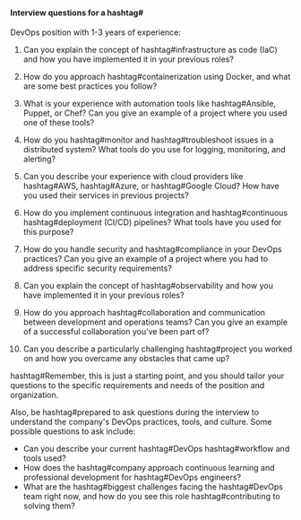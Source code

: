 #### Interview questions for a hashtag#
DevOps position with 1-3 years of experience:

1. Can you explain the concept of hashtag#infrastructure as code (IaC) and how you have implemented it in your previous roles?

2. How do you approach hashtag#containerization using Docker, and what are some best practices you follow?

3. What is your experience with automation tools like hashtag#Ansible, Puppet, or Chef? Can you give an example of a project where you used one of these tools?

4. How do you hashtag#monitor and hashtag#troubleshoot issues in a distributed system? What tools do you use for logging, monitoring, and alerting?

5. Can you describe your experience with cloud providers like hashtag#AWS, hashtag#Azure, or hashtag#Google Cloud? How have you used their services in previous projects?

6. How do you implement continuous integration and hashtag#continuous hashtag#deployment (CI/CD) pipelines? What tools have you used for this purpose?

7. How do you handle security and hashtag#compliance in your DevOps practices? Can you give an example of a project where you had to address specific security requirements?

8. Can you explain the concept of hashtag#observability and how you have implemented it in your previous roles?

9. How do you approach hashtag#collaboration and communication between development and operations teams? Can you give an example of a successful collaboration you've been part of?

10. Can you describe a particularly challenging hashtag#project you worked on and how you overcame any obstacles that came up?

hashtag#Remember, this is just a starting point, and you should tailor your questions to the specific requirements and needs of the position and organization.

Also, be hashtag#prepared to ask questions during the interview to understand the company's DevOps practices, tools, and culture. Some possible questions to ask include:

- Can you describe your current hashtag#DevOps hashtag#workflow and tools used?
- How does the hashtag#company approach continuous learning and professional development for hashtag#DevOps engineers?
- What are the hashtag#biggest challenges facing the hashtag#DevOps team right now, and how do you see this role hashtag#contributing to solving them?
